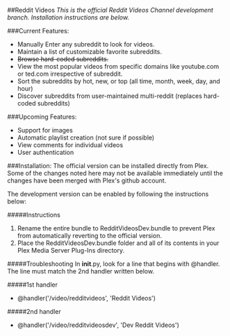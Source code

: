 ##Reddit Videos 
*This is the official Reddit Videos Channel development branch.  Installation instructions are below.*

###Current Features:
* Manually Enter any subreddit to look for videos.
* Maintain a list of customizable favorite subreddits.
* ~~Browse hard-coded subreddits.~~
* View the most popular videos from specific domains like youtube.com or ted.com irrespective of subreddit.
* Sort the subreddits by hot, new, or top (all time, month, week, day, and hour)
* Discover subreddits from user-maintained multi-reddit (replaces hard-coded subreddits)

###Upcoming Features:
* Support for images
* Automatic playlist creation (not sure if possible)
* View comments for individual videos
* User authentication

###Installation:
The official version can be installed directly from Plex.  Some of the changes noted here may not be available immediately until the changes have been merged with Plex's github account.

The development version can be enabled by following the instructions below:

#####Instructions
 1. Rename the entire bundle to RedditVideosDev.bundle to prevent Plex from automatically reverting to the official version.
 2. Place the RedditVideosDev.bundle folder and all of its contents in your Plex Media Server Plug-Ins directory.

#####Troubleshooting
In __init__.py, look for a line that begins with @handler.  The line must match the 2nd handler written below.

#####1st handler
* @handler('/video/redditvideos', 'Reddit Videos')

#####2nd handler
* @handler('/video/redditvideosdev', 'Dev Reddit Videos')
